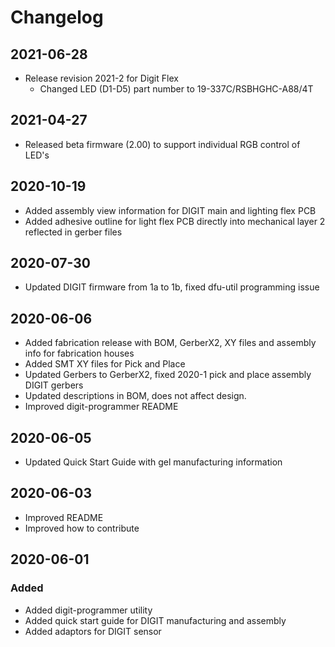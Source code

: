 # Changelog

## 2021-06-28

- Release revision 2021-2 for Digit Flex
    - Changed LED (D1-D5) part number to 19-337C/RSBHGHC-A88/4T

## 2021-04-27

- Released beta firmware (2.00) to support individual RGB control of LED's

## 2020-10-19

- Added assembly view information for DIGIT main and lighting flex PCB
- Added adhesive outline for light flex PCB directly into mechanical layer 2 reflected in gerber files

## 2020-07-30

- Updated DIGIT firmware from 1a to 1b, fixed dfu-util programming issue

## 2020-06-06

- Added fabrication release with BOM, GerberX2, XY files and assembly info for fabrication houses
- Added SMT XY files for Pick and Place
- Updated Gerbers to GerberX2, fixed 2020-1 pick and place assembly DIGIT gerbers
- Updated descriptions in BOM, does not affect design.
- Improved digit-programmer README

## 2020-06-05

- Updated Quick Start Guide with gel manufacturing information

## 2020-06-03

- Improved README
- Improved how to contribute

## 2020-06-01

### Added

- Added digit-programmer utility
- Added quick start guide for DIGIT manufacturing and assembly
- Added adaptors for DIGIT sensor
